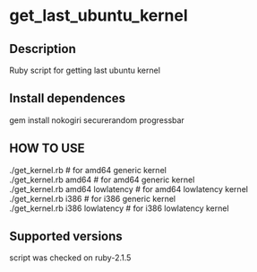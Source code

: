 # get_last_ubuntu_kernel  
## Description
Ruby script for getting last ubuntu kernel  

## Install dependences  
gem install nokogiri securerandom progressbar  

## HOW TO USE  
./get_kernel.rb # for amd64 generic kernel  
./get_kernel.rb amd64 # for amd64 generic kernel  
./get_kernel.rb amd64 lowlatency # for amd64 lowlatency kernel  
./get_kernel.rb i386 # for i386 generic kernel  
./get_kernel.rb i386 lowlatency # for i386 lowlatency kernel  

## Supported versions
script was checked on ruby-2.1.5
